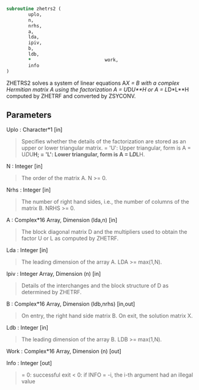 ```fortran
subroutine zhetrs2 (
		uplo,
		n,
		nrhs,
		a,
		lda,
		ipiv,
		b,
		ldb,
		*                           work,
		info
)
```

 ZHETRS2 solves a system of linear equations A*X = B with a complex
 Hermitian matrix A using the factorization A = U*D*U**H or
 A = L*D*L**H computed by ZHETRF and converted by ZSYCONV.

## Parameters
Uplo : Character*1 [in]
> Specifies whether the details of the factorization are stored
> as an upper or lower triangular matrix.
> = 'U':  Upper triangular, form is A = U*D*U**H;
> = 'L':  Lower triangular, form is A = L*D*L**H.

N : Integer [in]
> The order of the matrix A.  N >= 0.

Nrhs : Integer [in]
> The number of right hand sides, i.e., the number of columns
> of the matrix B.  NRHS >= 0.

A : Complex*16 Array, Dimension (lda,n) [in]
> The block diagonal matrix D and the multipliers used to
> obtain the factor U or L as computed by ZHETRF.

Lda : Integer [in]
> The leading dimension of the array A.  LDA >= max(1,N).

Ipiv : Integer Array, Dimension (n) [in]
> Details of the interchanges and the block structure of D
> as determined by ZHETRF.

B : Complex*16 Array, Dimension (ldb,nrhs) [in,out]
> On entry, the right hand side matrix B.
> On exit, the solution matrix X.

Ldb : Integer [in]
> The leading dimension of the array B.  LDB >= max(1,N).

Work : Complex*16 Array, Dimension (n) [out]

Info : Integer [out]
> = 0:  successful exit
> < 0:  if INFO = -i, the i-th argument had an illegal value

